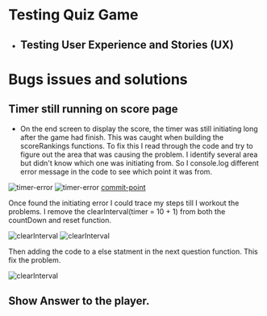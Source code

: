 # **Testing Quiz Game**

- ## Testing User Experience and Stories (UX)




# Bugs issues and solutions

## Timer still running on score page

- On the end screen to display the score, the timer was still initiating long after the game had finish.  This was caught when building the scoreRankings functions. To fix this I read through the code and try to figure out the area that was causing the problem.  I identify several area but didn't know which one was initiating from.  So I console.log different error message in the code to see which point it was from.

![timer-error](assets/documents/test-code/error1-timer.png)
![timer-error](assets/documents/test-code/error2-timer.png)
[commit-point](https://github.com/Craigharrison79/MS2-Quiz-Game/commit/373d93346ba5343d9eaa981a9e7ec38f8ba23510)

Once found the  initiating error I could trace my steps till I workout the problems.  I remove the clearInterval(timer = 10 + 1) from both the countDown and reset function.

![clearInterval](assets/documents/test-code/removing-cleartimer-countdown.png)
![clearInterval](assets/documents/test-code/removing-cleartimer1-set_time_out.png)

Then adding the code to a else statment in the next question function. This  fix the problem.

![clearInterval](assets/documents/test-code/next-question-set_timer.png)

## Show Answer to the player.




